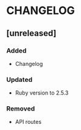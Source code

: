 # CHANGELOG

## [unreleased]

### Added

- Changelog

### Updated

- Ruby version to 2.5.3

### Removed

- API routes
